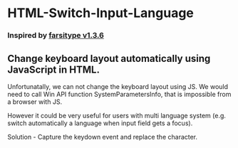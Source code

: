 # HTML-Switch-Input-Language

### Inspired by [farsitype v1.3.6](https://translate.google.com/translate?sl=auto&tl=en&u=http%3A%2F%2Fwww.farsitype.ir%2F)

## Change keyboard layout automatically using JavaScript in HTML.
Unfortunatally, we can not change the keyboard layout using JS.
We would need to call Win API function SystemParametersInfo, that is impossible from a browser with JS.

However it could be very useful for users with multi language system (e.g. switch automatically a language when input field gets a focus).

Solution -  Capture the keydown event and replace the character.

